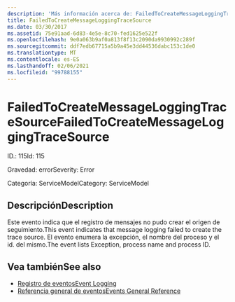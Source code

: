 ```yaml
---
description: 'Más información acerca de: FailedToCreateMessageLoggingTraceSource'
title: FailedToCreateMessageLoggingTraceSource
ms.date: 03/30/2017
ms.assetid: 75e91aad-6d83-4e5e-8c70-fed1625e522f
ms.openlocfilehash: 9e0a063b9af0a813f8f13c2090da9930992c289f
ms.sourcegitcommit: ddf7edb67715a5b9a45e3dd44536dabc153c1de0
ms.translationtype: MT
ms.contentlocale: es-ES
ms.lasthandoff: 02/06/2021
ms.locfileid: "99788155"
---
```

# <a name="failedtocreatemessageloggingtracesource"></a><span data-ttu-id="36129-103">FailedToCreateMessageLoggingTraceSource</span><span class="sxs-lookup"><span data-stu-id="36129-103">FailedToCreateMessageLoggingTraceSource</span></span>

<span data-ttu-id="36129-104">ID.: 115</span><span class="sxs-lookup"><span data-stu-id="36129-104">Id: 115</span></span>  
  
 <span data-ttu-id="36129-105">Gravedad: error</span><span class="sxs-lookup"><span data-stu-id="36129-105">Severity: Error</span></span>  
  
 <span data-ttu-id="36129-106">Categoría: ServiceModel</span><span class="sxs-lookup"><span data-stu-id="36129-106">Category: ServiceModel</span></span>  
  
## <a name="description"></a><span data-ttu-id="36129-107">Descripción</span><span class="sxs-lookup"><span data-stu-id="36129-107">Description</span></span>  

 <span data-ttu-id="36129-108">Este evento indica que el registro de mensajes no pudo crear el origen de seguimiento.</span><span class="sxs-lookup"><span data-stu-id="36129-108">This event indicates that message logging failed to create the trace source.</span></span> <span data-ttu-id="36129-109">El evento enumera la excepción, el nombre del proceso y el id. del mismo.</span><span class="sxs-lookup"><span data-stu-id="36129-109">The event lists Exception, process name and process ID.</span></span>  
  
## <a name="see-also"></a><span data-ttu-id="36129-110">Vea también</span><span class="sxs-lookup"><span data-stu-id="36129-110">See also</span></span>

- [<span data-ttu-id="36129-111">Registro de eventos</span><span class="sxs-lookup"><span data-stu-id="36129-111">Event Logging</span></span>](index.md)
- [<span data-ttu-id="36129-112">Referencia general de eventos</span><span class="sxs-lookup"><span data-stu-id="36129-112">Events General Reference</span></span>](events-general-reference.md)
